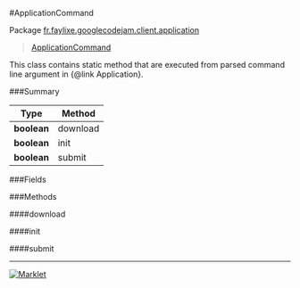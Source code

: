 #ApplicationCommand

Package [fr.faylixe.googlecodejam.client.application](https://github.com/Faylixe/googlecodejam-client/blob/master/fr/faylixe/googlecodejam/client/application)<br>
 > [ApplicationCommand](https://github.com/Faylixe/googlecodejam-client/blob/master/javadoc/fr/faylixe/googlecodejam/client/application/ApplicationCommand.md)

<p>This class contains static method that are
 executed from parsed command line argument in
 {@link Application}.</p>

###Summary


| Type | Method |
| --- | --- |
| **boolean** | download |
| **boolean** | init |
| **boolean** | submit |

###Fields


###Methods

####download


####init


####submit


---
[![Marklet](https://img.shields.io/badge/Generated%20by-Marklet-green.svg)](https://github.com/Faylixe/marklet)